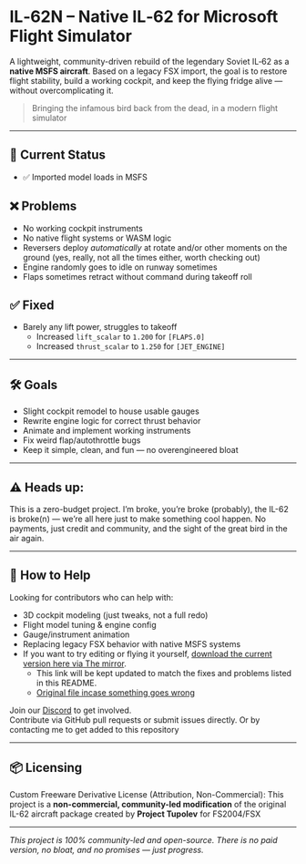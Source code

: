 # IL‑62N – Native IL‑62 for Microsoft Flight Simulator

A lightweight, community-driven rebuild of the legendary Soviet IL‑62 as a **native MSFS aircraft**. Based on a legacy FSX import, the goal is to restore flight stability, build a working cockpit, and keep the flying fridge alive — without overcomplicating it.

> Bringing the infamous bird back from the dead, in a modern flight simulator

---

## 🚧 Current Status
- ✅ Imported model loads in MSFS
## ❌ Problems
- No working cockpit instruments
- No native flight systems or WASM logic
- Reversers deploy *automatically* at rotate and/or other moments on the ground (yes, really, not all the times either, worth checking out)
- Engine randomly goes to idle on runway sometimes
- Flaps sometimes retract without command during takeoff roll
## ✅ Fixed
- Barely any lift power, struggles to takeoff  
  - Increased `lift_scalar` to `1.200` for `[FLAPS.0]`  
  - Increased `thrust_scalar` to `1.250` for `[JET_ENGINE]`

---

## 🛠️ Goals
- Slight cockpit remodel to house usable gauges
- Rewrite engine logic for correct thrust behavior
- Animate and implement working instruments
- Fix weird flap/autothrottle bugs
- Keep it simple, clean, and fun — no overengineered bloat

---

## **⚠️ Heads up**:
This is a zero-budget project. I’m broke, you’re broke (probably), the IL-62 is broke(n) — we’re all here just to make something cool happen. No payments, just credit and community, and the sight of the great bird in the air again.


---

## 🤝 How to Help
Looking for contributors who can help with:
- 3D cockpit modeling (just tweaks, not a full redo)
- Flight model tuning & engine config
- Gauge/instrument animation
- Replacing legacy FSX behavior with native MSFS systems
- If you want to try editing or flying it yourself, [download the current version here via The mirror](https://drive.google.com/file/d/1XArml0h0QlA1kpqCrtPvFI85L_47ZvMp/view?usp=sharing).  
  - This link will be kept updated to match the fixes and problems listed in this README.
  - [Original file incase something goes wrong](https://drive.google.com/file/d/1XArml0h0QlA1kpqCrtPvFI85L_47ZvMp/view?usp=sharing)


Join our [Discord](https://discord.gg/x52mwgyCBU) to get involved.  
Contribute via GitHub pull requests or submit issues directly. Or by contacting me to get added to this repository

---

## 📦 Licensing

Custom Freeware Derivative License (Attribution, Non-Commercial): This project is a **non-commercial, community-led modification** of the original IL-62 aircraft package created by **Project Tupolev** for FS2004/FSX

---

*This project is 100% community-led and open-source. There is no paid version, no bloat, and no promises — just progress.*
